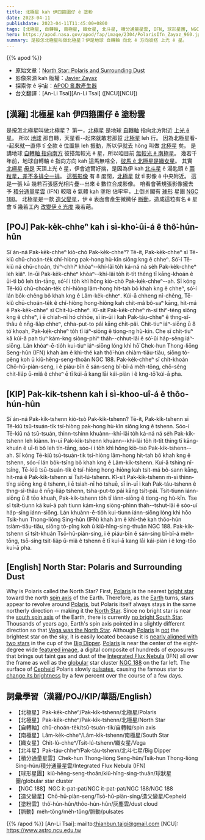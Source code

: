```yaml
---
title: 北極星 kah 伊四箍圍仔 ê 塗粉
date: 2023-04-11
publishdate: 2023-04-11T11:45:00+0800
tags: [北極星, 自轉軸, 南極星, 織女星, 北斗星, 積分通量星雲, IFN, 球形星團, NGC 188, 造父變星, 脈動]
hero: https://apod.nasa.gov/apod/fap/image/2304/PolarisIfn_Zayaz_960.jpg
summary: 是按怎北極星叫做北極星？伊是地球 自轉軸 向北 ê 方向彼搭 上光 ê 星。
---
```


{{% apod %}}

- 原始文章：[North Star: Polaris and Surrounding Dust](https://apod.nasa.gov/apod/ap230411.html)
- 影像來源 kah 版權：[Javier Zayaz](https://www.instagram.com/javi_zayaz/)
- 探索你 ê 宇宙：[APOD 亂數產生器](https://apod.nasa.gov/apod/random_apod.html)
- 台文翻譯：[An-Li Tsai][An-Li Tsai] ([NCU][NCU])

## [漢羅] 北極星 kah 伊四箍圍仔 ê 塗粉雲
是按怎北極星叫做北極星？
第一，[北極星][Polaris 1] 是地球 [自轉軸][spin axis] 指向北方附近 [上光 ê 星][bright star]。
所以 [地球][Earth] 那自轉，天星看--起來就敢若那踅 [北極星][Polaris 2] leh 行。
因為北極星看--起來就一直停 tī 仝款 ê 位置無 leh 振動，所以伊就去 hŏng 叫做 [北極星][North Star] 矣。
是講地球 [自轉軸 指向南方][south spin axis] 彼搭無較光 ê 星，所以咱目前 [無較光 ê 南極星][no bright South Star]。
幾若千年前，地球自轉軸 ê 指向方向 kah 這馬無啥仝，[彼馬 ê 北極星是織女星][Vega was the North Star]。
其實 [北極星][Polaris 3] [毋是][not] 天頂上光 ê 星，伊會遮爾好揣，是因為伊 kah [北斗星][Big Dipper] ê 湯匙頭 ê [兩粒星，差不多排仝一排][nearly aligned with two stars]。
[這張影像][featured image] 有 8 度闊，[北極星][Polaris 4] 就 tī 影像 ê 中央附近。
這是一張 kā 幾若百張感光相片疊--出來 ê 數位合成影像。
咱看會著規張影像攏去予 [積分通量星雲][Integrated Flux Nebula] (IFN) 較暗 ê 氣體 kah 塗粉 佔牢牢，上倒爿閣有 [球形][globular] 星團 [NGC 188][NGC 188]。
北極星是一款 [造父變星][Cepheid]，伊 ê 表面會產生微微仔 [脈動][pulsates]，造成這粒有名 ê 星 會 tī 幾若工內 [改變伊 ê 光度][change its brightness] 幾若葩。

## [POJ] Pak-ke̍k-chheⁿ kah i sì-kho͘-ûi-á ê thô͘-hún-hûn
Sī án-ná Pak-ke̍k-chheⁿ kiò-chò Pak-ke̍k-chheⁿ?
Tē-it, Pak-ke̍k-chheⁿ sī Tē-kiû chū-choán-te̍k chí-hiòng pak-hong hù-kīn siōng kng ê chheⁿ.
Só͘-í Tē-kiû ná chū-choán, thiⁿ-chhiⁿ khòaⁿ--khí-lâi to̍h ká-ná ná se̍h Pak-ke̍k-chheⁿ leh kiâⁿ.
In-ūi Pak-ke̍k-chheⁿ khòaⁿ--khí-lâi to̍h it-ti̍t thêng tī kāng-khoán ê ūi-tì bô leh tín-tāng, só͘-í i to̍h khì hŏng kiò-chò Pak-ke̍k-chheⁿ--ah.
Sī kóng Tē-kiû chū-choán-te̍k chí-hiòng lâm-hong hit-tah bô khah kng ê chheⁿ, só͘-í lán bo̍k-chêng bô khah kng ê Lâm-ke̍k-chheⁿ.
Kúi-ā chheng nî-chêng, Tē-kiû chū-choán-te̍k ê chí-hiòng hong-hiòng kah chit-má bô-saⁿ kāng, hit-má ê Pak-ke̍k-chheⁿ sī Chit-lú-chheⁿ.
Kî-si̍t Pak-ke̍k-chheⁿ m̄-sī thiⁿ-téng siōng kng ê chheⁿ, i ē chiah-nī hó chhōe, sī in-ūi i kah Pak-táu-chheⁿ ê thng-sî-thâu ê nn̄g-lia̍p chheⁿ, chha-put-to pâi kāng chi̍t-pâi.
Chit-tiuⁿ iáⁿ-siōng ū 8 tō͘ khoah, Pak-ke̍k-chheⁿ to̍h tī iáⁿ-siōng ê tiong-ng hù-kīn.
Che sī chi̍t-tiuⁿ kā kúi-ā pah tiuⁿ kám-kng siòng-phìⁿ tha̍h--chhut-lâi ê só͘-ūi ha̍p-sêng iáⁿ-siōng.
Lán khòaⁿ-ē-tio̍h kui-tiuⁿ iáⁿ-siōng lóng khì hō͘ Chek-hun Thong-liōng Seng-hûn (IFN) khah àm ê khì-thé kah thô͘-hún chiàm-tiâu-tiâu, siōng tò-pêng koh ū kiû-hêng-seng-thoân NGC 188.
Pak-ke̍k-chheⁿ sī chi̍t-khoán Chō-hū-piàn-seng, i ê piáu-bīn ē sán-seng bî-bî-á me̍h-tōng, chō-sêng chit-lia̍p ū-miâ ê chheⁿ ē tī kúi-ā kang lāi kái-piàn i ê kng-tō͘ kúi-ā pha.

## [KIP] Pak-ki̍k-tshenn kah i sì-khoo-uî-á ê thôo-hún-hûn
Sī án-ná Pak-ki̍k-tshenn kiò-tsò Pak-ki̍k-tshenn?
Tē-it, Pak-ki̍k-tshenn sī Tē-kiû tsū-tsuán-ti̍k tsí-hiòng pak-hong hù-kīn siōng kng ê tshenn.
Sóo-í Tē-kiû ná tsū-tsuán, thinn-tshinn khuànn--khí-lâi to̍h ká-ná ná se̍h Pak-ki̍k-tshenn leh kiânn.
In-uī Pak-ki̍k-tshenn khuànn--khí-lâi to̍h it-ti̍t thîng tī kāng-khuán ê uī-tì bô leh tín-tāng, sóo-í i to̍h khì hŏng kiò-tsò Pak-ki̍k-tshenn--ah.
Sī kóng Tē-kiû tsū-tsuán-ti̍k tsí-hiòng lâm-hong hit-tah bô khah kng ê tshenn, sóo-í lán bo̍k-tsîng bô khah kng ê Lâm-ki̍k-tshenn.
Kuí-ā tshing nî-tsîng, Tē-kiû tsū-tsuán-ti̍k ê tsí-hiòng hong-hiòng kah tsit-má bô-sann kāng, hit-má ê Pak-ki̍k-tshenn sī Tsit-lú-tshenn.
Kî-si̍t Pak-ki̍k-tshenn m̄-sī thinn-tíng siōng kng ê tshenn, i ē tsiah-nī hó tshuē, sī in-uī i kah Pak-táu-tshenn ê thng-sî-thâu ê nn̄g-lia̍p tshenn, tsha-put-to pâi kāng tsi̍t-pâi.
Tsit-tiunn iánn-siōng ū 8 tōo khuah, Pak-ki̍k-tshenn to̍h tī iánn-siōng ê tiong-ng hù-kīn.
Tse sī tsi̍t-tiunn kā kuí-ā pah tiunn kám-kng siòng-phìnn tha̍h--tshut-lâi ê sóo-uī ha̍p-sîng iánn-siōng.
Lán khuànn-ē-tio̍h kui-tiunn iánn-siōng lóng khì hōo Tsik-hun Thong-liōng Sing-hûn (IFN) khah àm ê khì-thé kah thôo-hún tsiàm-tiâu-tiâu, siōng tò-pîng koh ū kiû-hîng-sing-thuân NGC 188.
Pak-ki̍k-tshenn sī tsi̍t-khuán Tsō-hū-piàn-sing, i ê piáu-bīn ē sán-sing bî-bî-á me̍h-tōng, tsō-sîng tsit-lia̍p ū-miâ ê tshenn ē tī kuí-ā kang lāi kái-piàn i ê kng-tōo kuí-ā pha.

## [English] North Star: Polaris and Surrounding Dust
Why is Polaris called the North Star?
First, [Polaris][Polaris 1] is the nearest [bright star][bright star] toward the north [spin axis][spin axis] of the Earth.
Therefore, as the [Earth][Earth] turns, stars appear to revolve around [Polaris][Polaris 2], but Polaris itself always stays in the same northerly direction -- making it the [North Star][North Star].
Since no bright star is near the [south spin axis][south spin axis] of the Earth, there is currently [no bright South Star][no bright South Star].
Thousands of years ago, Earth's spin axis pointed in a slightly different direction so that [Vega was the North Star][Vega was the North Star].
Although [Polaris][Polaris 3] is [not][not] the brightest star on the sky, it is easily located because it is [nearly aligned with two stars][nearly aligned with two stars] in the cup of the [Big Dipper][Big Dipper].
[Polaris][Polaris 4] is near the center of the eight-degree wide [featured image][featured image], a digital composite of hundreds of exposures that brings out faint gas and dust of the [Integrated Flux Nebula][Integrated Flux Nebula] (IFN) all over the frame as well as the [globular][globular] star cluster [NGC 188][NGC 188] on the far left.
The surface of [Cepheid][Cepheid] Polaris slowly [pulsates][pulsates], causing the famous star to [change its brightness][change its brightness] by a few percent over the course of a few days.

## 詞彙學習（漢羅/POJ/KIP/華語/English）
- 【北極星】Pak-ke̍k-chheⁿ/Pak-ki̍k-tshenn/北極星/Polaris
- 【北極星】Pak-ke̍k-chheⁿ/Pak-ki̍k-tshenn/北極星/North Star
- 【自轉軸】chū-choán-te̍k/tsū-tsuán-ti̍k/自轉軸/spin axis
- 【南極星】Lâm-ke̍k-chheⁿ/Lâm-ki̍k-tshenn/南極星/South Star
- 【織女星】Chit-lú-chheⁿ/Tsit-lú-tshenn/織女星/Vega
- 【北斗星】Pak-táu-chheⁿ/Pak-táu-tshenn/北斗七星/Big Dipper
- 【積分通量星雲】Chek-hun Thong-liōng Seng-hûn/Tsik-hun Thong-liōng Sing-hûn/積分通量星雲/Integrated Flux Nebula (IFN)
- 【球形星團】kiû-hêng-seng-thoân/kiû-hîng-sing-thuân/球狀星團/globular star cluster
- 【NGC 188】NGC it-pat-pat/NGC it-pat-pat/NGC 188/NGC 188
- 【造父變星】Chō-hū-piàn-seng/Tsō-hū-piàn-sing/造父變星/Cepheid
- 【塗粉雲】thô͘-hún-hûn/thôo-hún-hûn/灰塵雲/dust cloud
- 【脈動】me̍h-tōng/me̍h-tōng/脈動/pulsates


{{% /apod %}}
[An-Li Tsai]: mailto:thianbun.taigi@gmail.com
[NCU]: https://www.astro.ncu.edu.tw

[copyright]: https://apod.nasa.gov/apod/fap/lib/about_apod.html#srapply
[License]: https://creativecommons.org/licenses/by/2.0/

[Polaris 1]:https://en.wikipedia.org/wiki/Polaris
[bright star]:https://apod.nasa.gov/apod/ap221218.html
[spin axis]:https://en.wikipedia.org/wiki/Axial_tilt#/media/File:AxialTiltObliquity.png
[Earth]:https://solarsystem.nasa.gov/planets/earth/in-depth/
[Polaris 2]:https://youtu.be/cDhSSxmk3PQ
[North Star]:https://earthsky.org/brightest-stars/polaris-the-present-day-north-star
[south spin axis]:https://apod.nasa.gov/apod/ap210101.html
[no bright South Star]:https://astronomy.stackexchange.com/questions/6284/is-there-a-south-star
[Vega was the North Star]:https://www.space.com/21719-vega.html
[Polaris 3]:https://apod.nasa.gov/apod/ap150602.html
[not]:https://meowconnectioncom.files.wordpress.com/2017/02/296622-bigthumbnail.jpg
[nearly aligned with two stars]:https://apod.nasa.gov/apod/ap201116.html
[Big Dipper]:https://earthsky.org/favorite-star-patterns/big-and-little-dippers-highlight-northern-sky
[Polaris 4]:https://upload.wikimedia.org/wikipedia/commons/c/cb/Ursa_Minor_IAU.svg
[featured image]:https://www.instagram.com/p/Cqa7IkRgYEj/
[Integrated Flux Nebula]:https://apod.nasa.gov/apod/ap170627.html
[globular]:https://en.wikipedia.org/wiki/Globular_cluster
[NGC 188]:https://en.wikipedia.org/wiki/NGC_188
[Cepheid]:https://starchild.gsfc.nasa.gov/docs/StarChild/questions/cepheids.html
[pulsates]:https://youtu.be/7ohkKiZTJOg
[change its brightness]:https://youtu.be/q-szkabhXQQ

